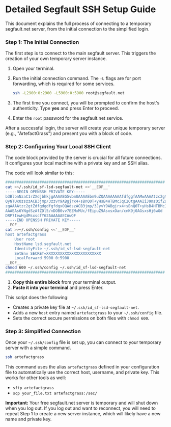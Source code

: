 # Detailed Segfault SSH Setup Guide

This document explains the full process of connecting to a temporary segfault.net server, from the initial connection to the simplified login.

### Step 1: The Initial Connection

The first step is to connect to the main segfault server. This triggers the creation of your own temporary server instance.

1.  Open your terminal.
2.  Run the initial connection command. The `-L` flags are for port forwarding, which is required for some services.

    ```bash
    ssh -L2900:0:2900 -L5900:0:5900 root@segfault.net
    ```

3.  The first time you connect, you will be prompted to confirm the host's authenticity. Type **yes** and press Enter to proceed.
4.  Enter the `root` password for the segfault.net service.

After a successful login, the server will create your unique temporary server (e.g., "ArtefactGrass") and present you with a block of code.

### Step 2: Configuring Your Local SSH Client

The code block provided by the server is crucial for all future connections. It configures your local machine with a private key and an SSH alias.

The code will look similar to this:

```bash
######################################################################
cat >~/.ssh/id_sf-lsd-segfault-net <<'__EOF__'
-----BEGIN OPENSSH PRIVATE KEY-----
b3BlbnNzaC1rZXdjbhkjgAAAABG5vbmUAAAAEbm9uZQAAAAAAAAfdfggfAAMwAAAAtzc2gtZW
QyNTUxOzszzACB3jmp/3zzvY9ABgjrx4+sBnQ0T+yHsB4HTBMcJqC2OtgAAAIiJ9mzOifZs
zgAAAAtzc2gtZdfgdgdfgfdgxOQAdszACB3jmp/3JyvY9ABgjrx4+sBnQ0T+yHsB4HTBMcJqC2Otg
AAAEAs6YNgdSzAfZDl5/vDOB0vv7EZMxMUc/fEipuZ9AsxsxOan/cnK9j0AGsxsHj6wGd
DRP7IewHgdMsxscfY62AAAAAAECAwQF
-----END OPENSSH PRIVATE KEY-----
__EOF__
cat >>~/.ssh/config <<'__EOF__'
host artefactgrass
    User root
    HostName lsd.segfault.net
    IdentityFile ~/.ssh/id_sf-lsd-segfault-net
    SetEnv SECRET=XXXXXXXXXXXXXXXXXXXXXXXX
    LocalForward 5900 0:5900
__EOF__
chmod 600 ~/.ssh/config ~/.ssh/id_sf-lsd-segfault-net
######################################################################
````

1.  **Copy this entire block** from your terminal output.
2.  **Paste it into your terminal** and press Enter.

This script does the following:

  * Creates a private key file at `~/.ssh/id_sf-lsd-segfault-net`.
  * Adds a new `host` entry named `artefactgrass` to your `~/.ssh/config` file.
  * Sets the correct secure permissions on both files with `chmod 600`.

### Step 3: Simplified Connection

Once your `~/.ssh/config` file is set up, you can connect to your temporary server with a simple command.

```bash
ssh artefactgrass
```

This command uses the alias `artefactgrass` defined in your configuration file to automatically use the correct host, username, and private key. This works for other tools as well:

  - `sftp artefactgrass`
  - `scp your_file.txt artefactgrass:/sec/`

**Important:** Your free segfault.net server is temporary and will shut down when you log out. If you log out and want to reconnect, you will need to repeat Step 1 to create a new server instance, which will likely have a new name and private key.
